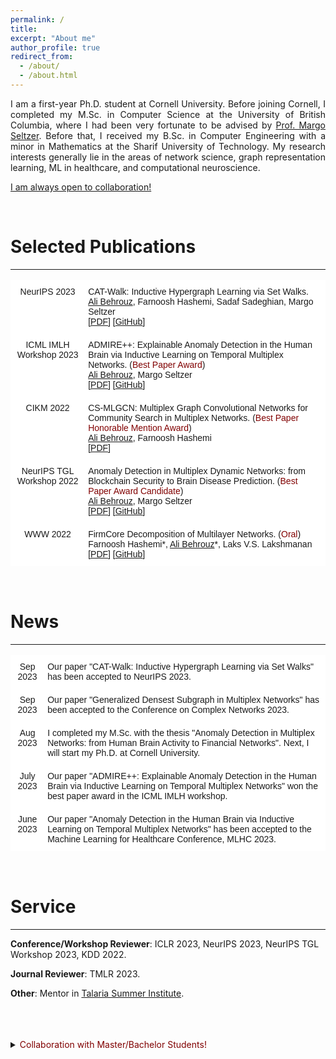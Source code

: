 ```yaml
---
permalink: /
title: 
excerpt: "About me"
author_profile: true
redirect_from: 
  - /about/
  - /about.html
---
```


<p align="justify">
I am a first-year Ph.D. student at Cornell University. Before joining Cornell, I completed my M.Sc. in Computer Science at the University of British Columbia, where I had been very fortunate to be advised by <a href="https://www.seltzer.com/margo/">Prof. Margo Seltzer</a>. Before that, I received my B.Sc. in Computer Engineering with a minor in Mathematics at the Sharif University of Technology. My research interests generally lie in the areas of network science, graph representation learning, ML in healthcare, and computational neuroscience. 
</p>
  
<u>I am always open to collaboration!</u>


<br>
  
  
# Selected Publications

---

<style type="text/css">
.tg  {border-collapse:collapse;border-spacing:0;}
.tg td{border-color:black;border-style:solid;border-width:1px;font-family:Arial, sans-serif;font-size:14px; overflow:hidden;padding:10px 5px;word-break:normal;}
.tg th{border-color:black;border-style:solid;border-width:1px;font-family:Arial, sans-serif;font-size:14px; font-weight:normal;overflow:hidden;padding:10px 5px;word-break:normal;}
.tg .tg-oe15{background-color:#ffffff;border-color:#ffffff;text-align:left;vertical-align:top}
.tg .tg-wk8r{background-color:#ffffff;border-color:#ffffff;text-align:center;vertical-align:top}
</style>

<table class="tg">
<thead>
  <tr>
    <th class="tg-wk8r">NeurIPS 2023</th>
    <th class="tg-oe15">CAT-Walk: Inductive Hypergraph Learning via Set Walks.  <br><u>Ali Behrouz</u>, Farnoosh Hashemi, Sadaf Sadeghian, Margo Seltzer <br> [<a href="https://arxiv.org/pdf/2306.11147.pdf">PDF</a>] [<a href="https://github.com/ubc-systopia/CATWalk">GitHub</a>] </th>
  </tr>
</thead>
<tbody>
   <tr>
    <td class="tg-wk8r">ICML IMLH Workshop 2023</td>
    <td class="tg-oe15">ADMIRE++: Explainable Anomaly Detection in the Human Brain via Inductive Learning on Temporal Multiplex Networks. (<span style="color:#800000;">Best Paper Award</span>) <br><u>Ali Behrouz</u>, Margo Seltzer <br> [<a href="https://openreview.net/pdf?id=t4H8acYudJ">PDF</a>] [<a href="https://github.com/ubc-systopia/ADMIRE">GitHub</a>] </td>
  </tr>
  <tr>
    <td class="tg-wk8r">CIKM 2022</td>
    <td class="tg-oe15">CS-MLGCN: Multiplex Graph Convolutional Networks for Community Search in Multiplex Networks. (<span style="color:#800000;">Best Paper Honorable Mention Award</span>) <br><u>Ali Behrouz</u>, Farnoosh Hashemi <br> [<a href="https://arxiv.org/pdf/2210.08811.pdf">PDF</a>] </td>
  </tr>
  <tr>
    <td class="tg-wk8r">NeurIPS TGL Workshop 2022</td>
    <td class="tg-oe15">Anomaly Detection in Multiplex Dynamic Networks: from Blockchain Security to Brain Disease Prediction. (<span style="color:#800000;">Best Paper Award Candidate</span>) <br><u>Ali Behrouz</u>, Margo Seltzer <br> [<a href="https://openreview.net/pdf?id=UDGZDfwmay">PDF</a>] [<a href="https://github.com/ubc-systopia/Anomuly">GitHub</a>] </td>
  </tr>
    <tr>
    <td class="tg-wk8r">WWW 2022</td>
    <td class="tg-oe15">FirmCore Decomposition of Multilayer Networks. (<span style="color:#800000;">Oral</span>) <br> Farnoosh Hashemi*, <u>Ali Behrouz</u>*, Laks V.S. Lakshmanan  <br> [<a href="https://arxiv.org/pdf/2208.11200.pdf">PDF</a>] [<a href="https://github.com/joint-em/FirmCore">GitHub</a>] </td>
  </tr>
</tbody>
</table>


<br>
  


# News
---

<table class="tg">
<thead>
  <tr>
    <th class="tg-wk8r">Sep 2023</th>
    <th class="tg-oe15">Our paper "CAT-Walk: Inductive Hypergraph Learning via Set Walks" has been accepted to NeurIPS 2023.</th>
  </tr>
  <tr>
    <th class="tg-wk8r">Sep 2023</th>
    <th class="tg-oe15">Our paper "Generalized Densest Subgraph in Multiplex Networks" has been accepted to the Conference on Complex Networks 2023.</th>
  </tr>
  <tr>
    <th class="tg-wk8r">Aug 2023</th>
    <th class="tg-oe15">I completed my M.Sc. with the thesis "Anomaly Detection in Multiplex Networks: from Human Brain Activity to Financial Networks". Next, I will start my Ph.D. at Cornell University. </th>
  </tr>
  <tr>
    <th class="tg-wk8r">July 2023</th>
    <th class="tg-oe15">Our paper "ADMIRE++: Explainable Anomaly Detection in the Human Brain via Inductive Learning on Temporal Multiplex Networks" won the best paper award in the ICML IMLH workshop.</th>
  </tr>
  <tr>
    <th class="tg-wk8r">June 2023</th>
    <th class="tg-oe15">Our paper "Anomaly Detection in the Human Brain via Inductive Learning on Temporal Multiplex Networks" has been accepted to the Machine Learning for Healthcare Conference, MLHC 2023.</th>
  </tr>
</thead>
<tbody>
  <!-- Add all other rows here using <td> within <tbody> -->
</tbody>
</table>






  
<br>
  

# Service
---
**Conference/Workshop Reviewer**: ICLR 2023, NeurIPS 2023, NeurIPS TGL Workshop 2023, KDD 2022.
  
**Journal Reviewer**: TMLR 2023.
  
**Other**: Mentor in <a href="https://talariasummerinstitute.org/about-talaria">Talaria Summer Institute</a>.


<br>
<br>

<br>
    
<details>
  <summary> <span style="color:#800000;">Collaboration with Master/Bachelor Students!</span> </summary>
  I would be happy to collaborate with Master/Bachelor students who would like to work on graph learning, ML in healthcare, and/or network science. I also have some projects in these areas that we can discuss.
</details>






